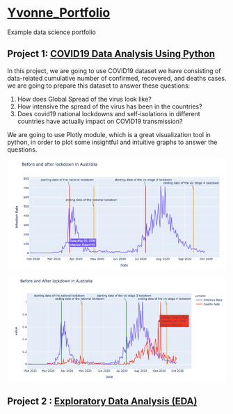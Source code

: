 # [Yvonne_Portfolio](https://yifanlintw.github.io/Data_Portfolio/)
Example data science portfolio

## Project 1: [COVID19 Data Analysis Using Python](https://github.com/yifanlintw/Data_Portfolio/blob/main/COVID19%20Data%20Analysis%20Using%20Python.ipynb.json)
In this project, we are going to use COVID19 dataset we have consisting of data-related cumulative number of confirmed, recovered, and deaths cases. we are going to prepare this dataset to answer these questions: 
1. How does Global Spread of the virus look like? 
2. How intensive the spread of the virus has been in the countries?
3. Does covid19 national lockdowns and self-isolations in different countries have actually impact on COVID19 transmission? 

We are going to use Plotly module, which is a great visualization tool in python, in order to plot some insightful and intuitive graphs to answer the questions.

![](/images/Infection%20rate%20in%20Australia.png)

![](/images/Infection%20and%20deaths%20rate%20in%20Australia.png)

## Project 2 : [Exploratory Data Analysis (EDA)](https://yifanlintw.github.io/Data_Portfolio/)

